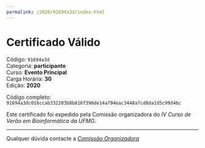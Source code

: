 ```yaml
---
permalink: /2020/91694a3d/index.html
---
```


# Certificado Válido

Código: `91694a3d`<br>
Categoria: **participante**<br>
Curso: **Evento Principal**<br>
Carga Horária: **30**<br>
Edição: **2020**<br>


Código completo: `91694a3dc016ccab332203b8b816f396de14a794eac3448a7cd8da1d5c99d46c`


Este certificado foi expedido pela Comissão organizadora do *IV Curso de Verão em Bioinformática da UFMG*.

----

Qualquer dúvida contacte a [_Comissão Organizadora_](<mailto:cursobioinfoufmg@gmail.com$subject=[Certificados]>)

